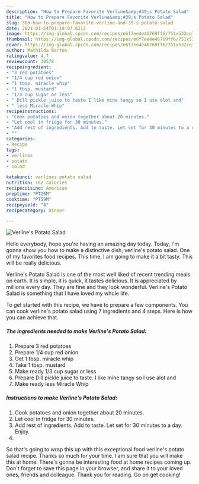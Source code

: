 ```yaml
---
description: "How to Prepare Favorite Verline&amp;#39;s Potato Salad"
title: "How to Prepare Favorite Verline&amp;#39;s Potato Salad"
slug: 366-how-to-prepare-favorite-verline-and-39-s-potato-salad
date: 2021-01-24T01:10:07.621Z
image: https://img-global.cpcdn.com/recipes/e6f7ee4e46769ff6/751x532cq70/verlines-potato-salad-recipe-main-photo.jpg
thumbnail: https://img-global.cpcdn.com/recipes/e6f7ee4e46769ff6/751x532cq70/verlines-potato-salad-recipe-main-photo.jpg
cover: https://img-global.cpcdn.com/recipes/e6f7ee4e46769ff6/751x532cq70/verlines-potato-salad-recipe-main-photo.jpg
author: Mathilda Barton
ratingvalue: 4.7
reviewcount: 30578
recipeingredient:
- "3 red potatoes"
- "1/4 cup red onion"
- "1 tbsp. miracle whip"
- "1 tbsp. mustard"
- "1/3 cup sugar or less"
- " Dill pickle juice to taste I like mine tangy so I use alot and"
- " less Miracle Whip"
recipeinstructions:
- "Cook potatoes and onion together about 20 minutes."
- "Let cool in fridge for 30 minutes."
- "Add rest of ingredients. Add to taste. Let set for 30 minutes to a day. Enjoy."
- ""
categories:
- Recipe
tags:
- verlines
- potato
- salad

katakunci: verlines potato salad 
nutrition: 162 calories
recipecuisine: American
preptime: "PT26M"
cooktime: "PT59M"
recipeyield: "4"
recipecategory: Dinner

---
```



![Verline&#39;s Potato Salad](https://img-global.cpcdn.com/recipes/e6f7ee4e46769ff6/751x532cq70/verlines-potato-salad-recipe-main-photo.jpg)

Hello everybody, hope you're having an amazing day today. Today, I'm gonna show you how to make a distinctive dish, verline&#39;s potato salad. One of my favorites food recipes. This time, I am going to make it a bit tasty. This will be really delicious.



Verline&#39;s Potato Salad is one of the most well liked of recent trending meals on earth. It is simple, it is quick, it tastes delicious. It is appreciated by millions every day. They are fine and they look wonderful. Verline&#39;s Potato Salad is something that I have loved my whole life.


To get started with this recipe, we have to prepare a few components. You can cook verline&#39;s potato salad using 7 ingredients and 4 steps. Here is how you can achieve that.

<!--inarticleads1-->

##### The ingredients needed to make Verline&#39;s Potato Salad:

1. Prepare 3 red potatoes
1. Prepare 1/4 cup red onion
1. Get 1 tbsp. miracle whip
1. Take 1 tbsp. mustard
1. Make ready 1/3 cup sugar or less
1. Prepare  Dill pickle juice to taste. I like mine tangy so I use alot and
1. Make ready  less Miracle Whip




<!--inarticleads2-->

##### Instructions to make Verline&#39;s Potato Salad:

1. Cook potatoes and onion together about 20 minutes.
1. Let cool in fridge for 30 minutes.
1. Add rest of ingredients. Add to taste. Let set for 30 minutes to a day. Enjoy.
1. 




So that's going to wrap this up with this exceptional food verline&#39;s potato salad recipe. Thanks so much for your time. I am sure that you will make this at home. There's gonna be interesting food at home recipes coming up. Don't forget to save this page in your browser, and share it to your loved ones, friends and colleague. Thank you for reading. Go on get cooking!

